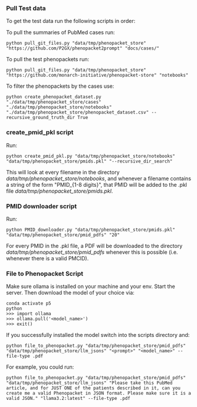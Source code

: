 ### Pull Test data
To get the test data run the following scripts in order:

To pull the summaries of PubMed cases run:
```shell
python pull_git_files.py "data/tmp/phenopacket_store" "https://github.com/P2GX/phenopacket2prompt" "docs/cases/"
```

To pull the test phenopackets run:
```shell
python pull_git_files.py "data/tmp/phenopacket_store" "https://github.com/monarch-initiative/phenopacket-store" "notebooks"
```

To filter the phenopackets by the cases use:
```shell
python create_phenopacket_dataset.py "./data/tmp/phenopacket_store/cases" "./data/tmp/phenopacket_store/notebooks" "./data/tmp/phenopacket_store/phenopacket_dataset.csv" --recursive_ground_truth_dir True
```

### create_pmid_pkl script
Run: 
```shell
python create_pmid_pkl.py "data/tmp/phenopacket_store/notebooks" "data/tmp/phenopacket_store/pmids.pkl" "--recursive_dir_search"
```
This will look at every filename in the directory *data/tmp/phenopacket_store/notebooks*, and whenever a filename contains a string of the form
"PMID_{1-8 digits}", that PMID will be added to the .pkl file *data/tmp/phenopacket_store/pmids.pkl*. 

### PMID downloader script
Run: 
```shell
python PMID_downloader.py "data/tmp/phenopacket_store/pmids.pkl" "data/tmp/phenopacket_store/pmid_pdfs" "20"
```
For every PMID in the .pkl file, a PDF will be downloaded to the directory *data/tmp/phenopacket_store/pmid_pdfs* whenever this is possible (i.e. whenever there is a valid PMCID). 

### File to Phenopacket Script
Make sure ollama is installed on your machine and your env. Start the server.
Then download the model of your choice via:
```shell
conda activate p5
python
>>> import ollama
>>> ollama.pull('<model_name>')
>>> exit()
```

If you successfully installed the model switch into the scripts directory and:
```shell 
python file_to_phenopacket.py "data/tmp/phenopacket_store/pmid_pdfs" "data/tmp/phenopacket_store/llm_jsons" "<prompt>" "<model_name>" --file-type .pdf
```

For example, you could run:
```shell 
python file_to_phenopacket.py "data/tmp/phenopacket_store/pmid_pdfs" "data/tmp/phenopacket_store/llm_jsons" "Please take this PubMed article, and for JUST ONE of the patients described in it, can you create me a valid Phenopacket in JSON format. Please make sure it is a valid JSON." "llama3.2:latest" --file-type .pdf
```